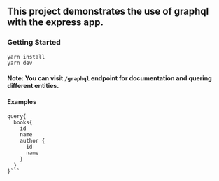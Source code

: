 ## This project demonstrates the use of graphql with the express app.

### Getting Started

```
yarn install
yarn dev

```

#### Note: You can visit `/graphql` endpoint for documentation and quering different entities.

#### Examples

```
query{
  books{
    id
    name
    author {
      id
      name
    }
  }
}```